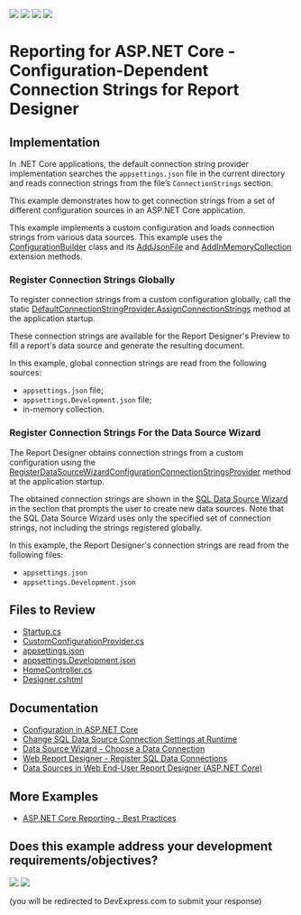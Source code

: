 <!-- default badges list -->
![](https://img.shields.io/endpoint?url=https://codecentral.devexpress.com/api/v1/VersionRange/167363651/23.1.3%2B)
[![](https://img.shields.io/badge/Open_in_DevExpress_Support_Center-FF7200?style=flat-square&logo=DevExpress&logoColor=white)](https://supportcenter.devexpress.com/ticket/details/T830472)
[![](https://img.shields.io/badge/📖_How_to_use_DevExpress_Examples-e9f6fc?style=flat-square)](https://docs.devexpress.com/GeneralInformation/403183)
[![](https://img.shields.io/badge/💬_Leave_Feedback-feecdd?style=flat-square)](#does-this-example-address-your-development-requirementsobjectives)
<!-- default badges end -->
# Reporting for ASP.NET Core - Configuration-Dependent Connection Strings for Report Designer

## Implementation

In .NET Core applications, the default connection string provider implementation searches the `appsettings.json` file in the current directory and reads connection strings from the file’s `ConnectionStrings` section. 

This example demonstrates how to get connection strings from a set of different configuration sources in an ASP.NET Core application. 

This example implements a custom configuration and loads connection strings from various data sources. This example uses the [ConfigurationBuilder](https://learn.microsoft.com/en-us/dotnet/api/microsoft.extensions.configuration.configurationbuilder) class and its [AddJsonFile](https://docs.microsoft.com/en-us/dotnet/api/microsoft.extensions.configuration.jsonconfigurationextensions.addjsonfile) and [AddInMemoryCollection](https://learn.microsoft.com/en-us/dotnet/api/microsoft.extensions.configuration.memoryconfigurationbuilderextensions.addinmemorycollection) extension methods. 

### Register Connection Strings Globally

To register connection strings from a custom configuration globally, call the static [DefaultConnectionStringProvider.AssignConnectionStrings](https://docs.devexpress.com/CoreLibraries/DevExpress.DataAccess.DefaultConnectionStringProvider.AssignConnectionStrings.overloads) method at the application startup.

These connection strings are available for the Report Designer's Preview to fill a report's data source and generate the resulting document.

In this example, global connection strings are read from the following sources:

* `appsettings.json` file;
* `appsettings.Development.json` file;
* in-memory collection.

### Register Connection Strings For the Data Source Wizard

The Report Designer obtains connection strings from a custom configuration using the [RegisterDataSourceWizardConfigurationConnectionStringsProvider](https://docs.devexpress.com/XtraReports/DevExpress.AspNetCore.Reporting.ReportDesignerConfigurationBuilder.RegisterDataSourceWizardConfigurationConnectionStringsProvider(IConfigurationSection)) method at the application startup.

The obtained connection strings are shown in the [SQL Data Source Wizard](https://docs.devexpress.com/XtraReports/114093/create-end-user-reporting-applications/web-reporting/asp-net-webforms-reporting/end-user-report-designer/gui/wizards/sql-data-source-wizard) in the section that prompts the user to create new data sources. Note that the SQL Data Source Wizard uses only the specified set of connection strings, not including the strings registered globally.

In this example, the Report Designer's connection strings are read from the following files:

* `appsettings.json` 
* `appsettings.Development.json`

## Files to Review

- [Startup.cs](DXReportingCustomConnectionString/Startup.cs)
- [CustomConfigurationProvider.cs](DXReportingCustomConnectionString/Services/CustomConfigurationProvider.cs)
- [appsettings.json](DXReportingCustomConnectionString/appsettings.json)
- [appsettings.Development.json](DXReportingCustomConnectionString/appsettings.Development.json)
- [HomeController.cs](DXReportingCustomConnectionString/Controllers/HomeController.cs)
- [Designer.cshtml](DXReportingCustomConnectionString/Views/Home/Designer.cshtml)

## Documentation

- [Configuration in ASP.NET Core](https://learn.microsoft.com/en-us/aspnet/core/fundamentals/configuration)
- [Change SQL Data Source Connection Settings at Runtime](https://docs.devexpress.com/XtraReports/401898/detailed-guide-to-devexpress-reporting/bind-reports-to-data/sql-database/change-sql-datasource-connection-settings-at-runtime)
- [Data Source Wizard - Choose a Data Connection](https://docs.devexpress.com/XtraReports/117578/web-reporting/gui/wizards/data-source-wizard-popup/add-a-new-data-source/choose-a-data-connection)
- [Web Report Designer - Register SQL Data Connections](https://docs.devexpress.com/XtraReports/400207/web-reporting/asp-net-mvc-reporting/end-user-report-designer-in-asp-net-mvc-applications/bind-to-data/register-sql-data-connections)
- [Data Sources in Web End-User Report Designer (ASP.NET Core)](https://docs.devexpress.com/XtraReports/401896/web-reporting/asp-net-core-reporting/end-user-report-designer-in-asp-net-applications/use-data-sources-and-connections)

## More Examples

- [ASP.NET Core Reporting - Best Practices](https://github.com/DevExpress-Examples/AspNetCore.Reporting.BestPractices)

<!-- feedback -->
## Does this example address your development requirements/objectives?

[<img src="https://www.devexpress.com/support/examples/i/yes-button.svg"/>](https://www.devexpress.com/support/examples/survey.xml?utm_source=github&utm_campaign=reporting-asp-net-core-connection-string-configuration&~~~was_helpful=yes) [<img src="https://www.devexpress.com/support/examples/i/no-button.svg"/>](https://www.devexpress.com/support/examples/survey.xml?utm_source=github&utm_campaign=reporting-asp-net-core-connection-string-configuration&~~~was_helpful=no)

(you will be redirected to DevExpress.com to submit your response)
<!-- feedback end -->
